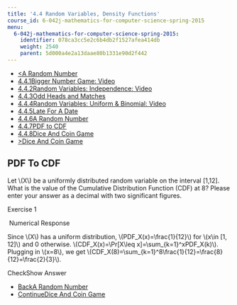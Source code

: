 ```yaml
---
title: '4.4 Random Variables, Density Functions'
course_id: 6-042j-mathematics-for-computer-science-spring-2015
menu:
  6-042j-mathematics-for-computer-science-spring-2015:
    identifier: 078ca3cc5e2c6b4db2f1527afea414db
    weight: 2540
    parent: 5d000a4e2a13daae80b1331e90d2f442
---
```

*   [<A Random Number](/courses/electrical-engineering-and-computer-science/6-042j-mathematics-for-computer-science-spring-2015/probability/tp12-3/vertical-fd04358ad7c2)
*   [4.4.1Bigger Number Game: Video](/courses/electrical-engineering-and-computer-science/6-042j-mathematics-for-computer-science-spring-2015/probability/tp12-3)
*   [4.4.2Random Variables: Independence: Video](/courses/electrical-engineering-and-computer-science/6-042j-mathematics-for-computer-science-spring-2015/probability/tp12-3/vertical-af2ad400f984)
*   [4.4.3Odd Heads and Matches](/courses/electrical-engineering-and-computer-science/6-042j-mathematics-for-computer-science-spring-2015/probability/tp12-3/vertical-12926a05d1ba)
*   [4.4.4Random Variables: Uniform & Binomial: Video](/courses/electrical-engineering-and-computer-science/6-042j-mathematics-for-computer-science-spring-2015/probability/tp12-3/vertical-c596d4103fc3)
*   [4.4.5Late For A Date](/courses/electrical-engineering-and-computer-science/6-042j-mathematics-for-computer-science-spring-2015/probability/tp12-3/vertical-5a2c58463701)
*   [4.4.6A Random Number](/courses/electrical-engineering-and-computer-science/6-042j-mathematics-for-computer-science-spring-2015/probability/tp12-3/vertical-fd04358ad7c2)
*   [4.4.7PDF to CDF](/courses/electrical-engineering-and-computer-science/6-042j-mathematics-for-computer-science-spring-2015/probability/tp12-3/vertical-0527081b6af3)
*   [4.4.8Dice And Coin Game](/courses/electrical-engineering-and-computer-science/6-042j-mathematics-for-computer-science-spring-2015/probability/tp12-3/vertical-f27f5990f502)
*   [\>Dice And Coin Game](/courses/electrical-engineering-and-computer-science/6-042j-mathematics-for-computer-science-spring-2015/probability/tp12-3/vertical-f27f5990f502)

PDF To CDF
----------

  

Let \\(X\\) be a uniformly distributed random variable on the interval \[1,12\]. What is the value of the Cumulative Distribution Function (CDF) at 8? Please enter your answer as a decimal with two significant figures.

Exercise 1

&nbsp;Numerical Response&nbsp;

Since \\(X\\) has a uniform distribution, \\(PDF\_X(x)=\\frac{1}{12}\\) for \\(x\\in \[1, 12\]\\) and 0 otherwise. \\(CDF\_X(x)=\\Pr\[X\\leq x\]=\\sum\_{k=1}^xPDF\_X(k)\\). Plugging in \\(x=8\\), we get \\(CDF\_X(8)=\\sum\_{k=1}^8\\frac{1}{12}=\\frac{8}{12}=\\frac{2}{3}\\).

CheckShow Answer

*   [BackA Random Number](/courses/electrical-engineering-and-computer-science/6-042j-mathematics-for-computer-science-spring-2015/probability/tp12-3/vertical-fd04358ad7c2)
*   [ContinueDice And Coin Game](/courses/electrical-engineering-and-computer-science/6-042j-mathematics-for-computer-science-spring-2015/probability/tp12-3/vertical-f27f5990f502)